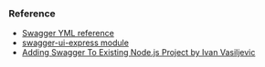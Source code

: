 ### Reference
- [Swagger YML reference](https://swagger.io/docs/specification/2-0/basic-structure/)
- [swagger-ui-express module](https://www.npmjs.com/package/swagger-ui-express)
- [Adding Swagger To Existing Node.js Project by Ivan Vasiljevic](https://blog.cloudboost.io/adding-swagger-to-existing-node-js-project-92a6624b855b)